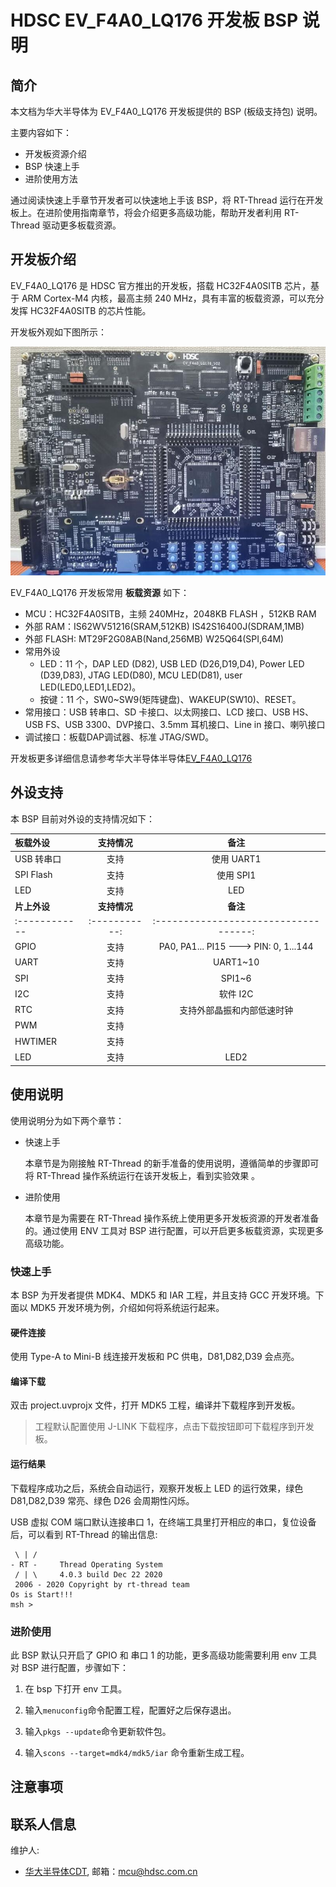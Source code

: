 # HDSC EV_F4A0_LQ176 开发板 BSP 说明

## 简介

本文档为华大半导体为 EV_F4A0_LQ176 开发板提供的 BSP (板级支持包) 说明。

主要内容如下：

- 开发板资源介绍
- BSP 快速上手
- 进阶使用方法

通过阅读快速上手章节开发者可以快速地上手该 BSP，将 RT-Thread 运行在开发板上。在进阶使用指南章节，将会介绍更多高级功能，帮助开发者利用 RT-Thread 驱动更多板载资源。

## 开发板介绍

EV_F4A0_LQ176 是 HDSC 官方推出的开发板，搭载 HC32F4A0SITB 芯片，基于 ARM Cortex-M4 内核，最高主频 240 MHz，具有丰富的板载资源，可以充分发挥 HC32F4A0SITB 的芯片性能。

开发板外观如下图所示：

![board](figures/board.jpg)

EV_F4A0_LQ176 开发板常用 **板载资源** 如下：

- MCU：HC32F4A0SITB，主频 240MHz，2048KB FLASH ，512KB RAM
- 外部 RAM：IS62WV51216(SRAM,512KB) IS42S16400J(SDRAM,1MB)
- 外部 FLASH: MT29F2G08AB(Nand,256MB) W25Q64(SPI,64M)
- 常用外设
  - LED：11 个，DAP LED (D82), USB LED (D26,D19,D4), Power LED (D39,D83), JTAG LED(D80), MCU LED(D81), user LED(LED0,LED1,LED2)。
  - 按键：11 个，SW0~SW9(矩阵键盘)、WAKEUP(SW10)、RESET。
- 常用接口：USB 转串口、SD 卡接口、以太网接口、LCD 接口、USB HS、USB FS、USB 3300、DVP接口、3.5mm 耳机接口、Line in 接口、喇叭接口
- 调试接口：板载DAP调试器、标准 JTAG/SWD。

开发板更多详细信息请参考华大半导体半导体[EV_F4A0_LQ176](https://www.hdsc.com.cn)

## 外设支持

本 BSP 目前对外设的支持情况如下：

| **板载外设**  | **支持情况** |               **备注**                |
| :------------ | :-----------: | :-----------------------------------: |
| USB 转串口    |      支持     |          使用 UART1                  |
| SPI Flash     |     支持     |           使用 SPI1                   |
| LED           |     支持     |           LED                   |
| **片上外设**  | **支持情况** |               **备注**                |
| :------------ | :-----------: | :-----------------------------------: |
| GPIO          |     支持     | PA0, PA1... PI15 ---> PIN: 0, 1...144 |
| UART          |     支持     |              UART1~10                 |
| SPI           |     支持     |              SPI1~6                   |
| I2C           |     支持     |              软件 I2C                 |
| RTC           |     支持     |      支持外部晶振和内部低速时钟         |
| PWM           |     支持     |                                       |
| HWTIMER       |     支持     |                                       |
| LED           |     支持     |              LED2                     |


## 使用说明

使用说明分为如下两个章节：

- 快速上手

    本章节是为刚接触 RT-Thread 的新手准备的使用说明，遵循简单的步骤即可将 RT-Thread 操作系统运行在该开发板上，看到实验效果 。

- 进阶使用

    本章节是为需要在 RT-Thread 操作系统上使用更多开发板资源的开发者准备的。通过使用 ENV 工具对 BSP 进行配置，可以开启更多板载资源，实现更多高级功能。


### 快速上手

本 BSP 为开发者提供 MDK4、MDK5 和 IAR 工程，并且支持 GCC 开发环境。下面以 MDK5 开发环境为例，介绍如何将系统运行起来。

#### 硬件连接

使用 Type-A to Mini-B 线连接开发板和 PC 供电，D81,D82,D39 会点亮。

#### 编译下载

双击 project.uvprojx 文件，打开 MDK5 工程，编译并下载程序到开发板。

> 工程默认配置使用 J-LINK 下载程序，点击下载按钮即可下载程序到开发板。

#### 运行结果

下载程序成功之后，系统会自动运行，观察开发板上 LED 的运行效果，绿色D81,D82,D39 常亮、绿色 D26 会周期性闪烁。

USB 虚拟 COM 端口默认连接串口 1，在终端工具里打开相应的串口，复位设备后，可以看到 RT-Thread 的输出信息:

```
 \ | /
- RT -     Thread Operating System
 / | \     4.0.3 build Dec 22 2020
 2006 - 2020 Copyright by rt-thread team
Os is Start!!! 
msh >
```

### 进阶使用

此 BSP 默认只开启了 GPIO 和 串口 1 的功能，更多高级功能需要利用 env 工具对 BSP 进行配置，步骤如下：

1. 在 bsp 下打开 env 工具。

2. 输入`menuconfig`命令配置工程，配置好之后保存退出。

3. 输入`pkgs --update`命令更新软件包。

4. 输入`scons --target=mdk4/mdk5/iar` 命令重新生成工程。

## 注意事项

## 联系人信息

维护人:

-  [华大半导体CDT](http://www.hdsc.com.cn/mcu.htm), 邮箱：<mcu@hdsc.com.cn>